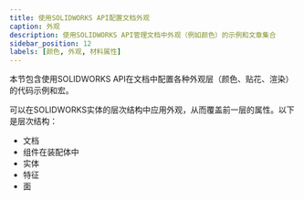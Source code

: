 ```yaml
---
title: 使用SOLIDWORKS API配置文档外观
caption: 外观
description: 使用SOLIDWORKS API管理文档中外观（例如颜色）的示例和文章集合
sidebar_position: 12
labels: [颜色, 外观, 材料属性]
---
```

本节包含使用SOLIDWORKS API在文档中配置各种外观层（颜色、贴花、渲染）的代码示例和宏。

可以在SOLIDWORKS实体的层次结构中应用外观，从而覆盖前一层的属性。以下是层次结构：

* 文档
* 组件在装配体中
* 实体
* 特征
* 面